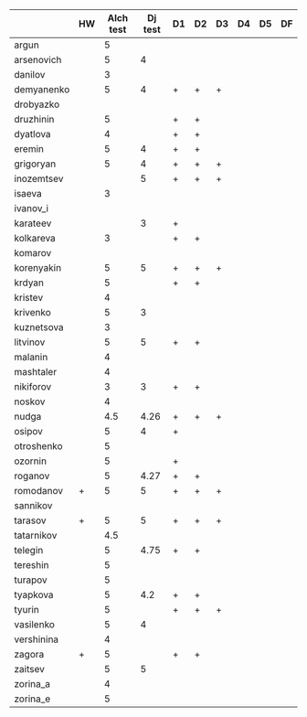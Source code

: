 |            | HW | Alch test | Dj test | D1 | D2 | D3 | D4 | D5 | DF |
|------------|----|-----------|---------|----|----|----|----|----|----|
| argun      |    | 5         |         |    |    |    |    |    |    |
| arsenovich |    | 5         |  4      |    |    |    |    |    |    |
| danilov    |    | 3         |         |    |    |    |    |    |    |
| demyanenko |    | 5         |  4      | +  | +  | +  |    |    |    |
| drobyazko  |    |           |         |    |    |    |    |    |    |
| druzhinin  |    | 5         |         | +  | +  |    |    |    |    |
| dyatlova   |    | 4         |         | +  | +  |    |    |    |    |
| eremin     |    | 5         |  4      | +  | +  |    |    |    |    |
| grigoryan  |    | 5         |  4      | +  | +  | +  |    |    |    |
| inozemtsev |    |           |  5      | +  | +  | +  |    |    |    |
| isaeva     |    | 3         |         |    |    |    |    |    |    |
| ivanov_i   |    |           |         |    |    |    |    |    |    |
| karateev   |    |           |  3      | +  |    |    |    |    |    |
| kolkareva  |    | 3         |         | +  | +  |    |    |    |    |
| komarov    |    |           |         |    |    |    |    |    |    |
| korenyakin |    | 5         |  5      | +  | +  | +  |    |    |    |
| krdyan     |    | 5         |         | +  | +  |    |    |    |    |
| kristev    |    | 4         |         |    |    |    |    |    |    |
| krivenko   |    | 5         |  3      |    |    |    |    |    |    |
| kuznetsova |    | 3         |         |    |    |    |    |    |    |
| litvinov   |    | 5         |  5      | +  | +  |    |    |    |    |
| malanin    |    | 4         |         |    |    |    |    |    |    |
| mashtaler  |    | 4         |         |    |    |    |    |    |    |
| nikiforov  |    | 3         |  3      | +  | +  |    |    |    |    |
| noskov     |    | 4         |         |    |    |    |    |    |    |
| nudga      |    | 4.5       |  4.26   | +  | +  | +  |    |    |    |
| osipov     |    | 5         |  4      | +  |    |    |    |    |    |
| otroshenko |    | 5         |         |    |    |    |    |    |    |
| ozornin    |    | 5         |         | +  |    |    |    |    |    |
| roganov    |    | 5         |  4.27   | +  | +  |    |    |    |    |
| romodanov  | +  | 5         |  5      | +  | +  | +  |    |    |    |
| sannikov   |    |           |         |    |    |    |    |    |    |
| tarasov    | +  | 5         |  5      | +  | +  | +  |    |    |    |
| tatarnikov |    | 4.5       |         |    |    |    |    |    |    |
| telegin    |    | 5         |  4.75   | +  | +  |    |    |    |    |
| tereshin   |    | 5         |         |    |    |    |    |    |    |
| turapov    |    | 5         |         |    |    |    |    |    |    |
| tyapkova   |    | 5         |  4.2    | +  | +  |    |    |    |    |
|   tyurin   |    | 5         |         | +  | +  | +  |    |    |    |
|  vasilenko |    | 5         |  4      |    |    |    |    |    |    |
| vershinina |    | 4         |         |    |    |    |    |    |    |
|   zagora   | +  | 5         |         | +  | +  |    |    |    |    |
|   zaitsev  |    | 5         |  5      |    |    |    |    |    |    |
|  zorina_a  |    | 4         |         |    |    |    |    |    |    |
|  zorina_e  |    | 5         |         |    |    |    |    |    |    |
